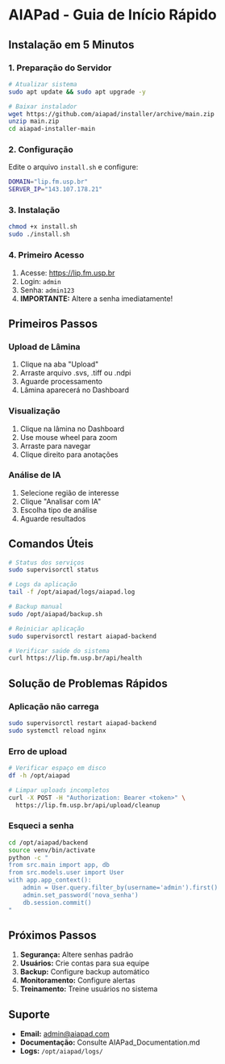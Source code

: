 # AIAPad - Guia de Início Rápido

## Instalação em 5 Minutos

### 1. Preparação do Servidor

```bash
# Atualizar sistema
sudo apt update && sudo apt upgrade -y

# Baixar instalador
wget https://github.com/aiapad/installer/archive/main.zip
unzip main.zip
cd aiapad-installer-main
```

### 2. Configuração

Edite o arquivo `install.sh` e configure:

```bash
DOMAIN="lip.fm.usp.br"
SERVER_IP="143.107.178.21"
```

### 3. Instalação

```bash
chmod +x install.sh
sudo ./install.sh
```

### 4. Primeiro Acesso

1. Acesse: https://lip.fm.usp.br
2. Login: `admin`
3. Senha: `admin123`
4. **IMPORTANTE:** Altere a senha imediatamente!

## Primeiros Passos

### Upload de Lâmina

1. Clique na aba "Upload"
2. Arraste arquivo .svs, .tiff ou .ndpi
3. Aguarde processamento
4. Lâmina aparecerá no Dashboard

### Visualização

1. Clique na lâmina no Dashboard
2. Use mouse wheel para zoom
3. Arraste para navegar
4. Clique direito para anotações

### Análise de IA

1. Selecione região de interesse
2. Clique "Analisar com IA"
3. Escolha tipo de análise
4. Aguarde resultados

## Comandos Úteis

```bash
# Status dos serviços
sudo supervisorctl status

# Logs da aplicação
tail -f /opt/aiapad/logs/aiapad.log

# Backup manual
sudo /opt/aiapad/backup.sh

# Reiniciar aplicação
sudo supervisorctl restart aiapad-backend

# Verificar saúde do sistema
curl https://lip.fm.usp.br/api/health
```

## Solução de Problemas Rápidos

### Aplicação não carrega
```bash
sudo supervisorctl restart aiapad-backend
sudo systemctl reload nginx
```

### Erro de upload
```bash
# Verificar espaço em disco
df -h /opt/aiapad

# Limpar uploads incompletos
curl -X POST -H "Authorization: Bearer <token>" \
  https://lip.fm.usp.br/api/upload/cleanup
```

### Esqueci a senha
```bash
cd /opt/aiapad/backend
source venv/bin/activate
python -c "
from src.main import app, db
from src.models.user import User
with app.app_context():
    admin = User.query.filter_by(username='admin').first()
    admin.set_password('nova_senha')
    db.session.commit()
"
```

## Próximos Passos

1. **Segurança:** Altere senhas padrão
2. **Usuários:** Crie contas para sua equipe
3. **Backup:** Configure backup automático
4. **Monitoramento:** Configure alertas
5. **Treinamento:** Treine usuários no sistema

## Suporte

- **Email:** admin@aiapad.com
- **Documentação:** Consulte AIAPad_Documentation.md
- **Logs:** `/opt/aiapad/logs/`

